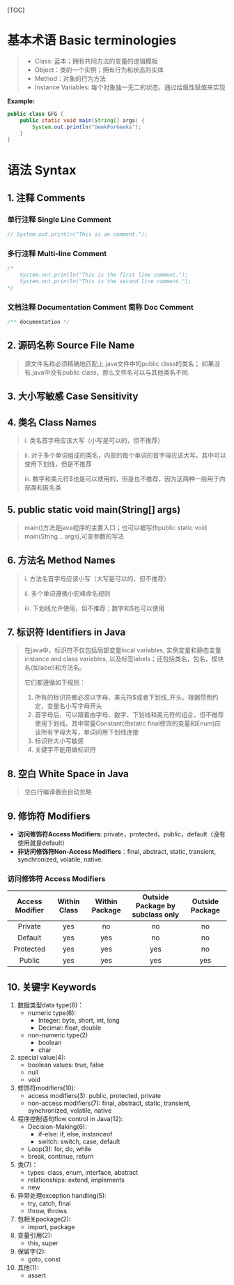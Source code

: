 [TOC]

# 基本术语 Basic terminologies

> - Class: 蓝本；拥有共同方法的变量的逻辑模板
> - Object：类的一个实例；拥有行为和状态的实体
> - Method：对象的行为方法
> - Instance Variables: 每个对象独一无二的状态，通过给属性赋值来实现

**Example:**
```java
public class GFG {
    public static void main(String[] args) {
        System.out.println("GeekForGeeks");
    }
}
```

# 语法 Syntax

## 1. 注释 Comments

### 单行注释 Single Line Comment

```java
// System.out.println("This is an comment.");
```

### 多行注释 Multi-line Comment

```java
/*
    System.out.println("This is the first line comment.");
    System.out.println("This is the second line comment.");
*/
```

### 文档注释 Documentation Comment 简称 Doc Comment

```java
/** documentation */
```

## 2. 源码名称 Source File Name

> 源文件名称必须精确地匹配上.java文件中的public class的类名；
> 如果没有.java中没有public class，那么文件名可以与其他类名不同.

## 3. 大小写敏感 Case Sensitivity

## 4. 类名 Class Names

> i. 类名首字母应该大写（小写是可以的，但不推荐）

> ii. 对于多个单词组成的类名，内部的每个单词的首字母应该大写。其中可以使用下划线，但是不推荐
>  
> iii. 数字和美元符$也是可以使用的，但是也不推荐，因为这两种一般用于内部类和匿名类

## 5. public static void main(String[] args)

> main()方法是java程序的主要入口；也可以被写作public static void main(String... args),可变参数的写法

## 6. 方法名 Method Names

> i. 方法名首字母应该小写（大写是可以的，但不推荐）
>
> ii. 多个单词遵循小驼峰命名规则
>
> iii. 下划线允许使用，但不推荐；数字和$也可以使用

## 7. 标识符 Identifiers in Java

> 在java中，标识符不仅包括局部变量local variables, 实例变量和静态变量instance and class variables, 以及标签labels；还包括类名，包名，模块名(如label)和方法名。
>
> 它们都遵循如下规则：
> 1. 所有的标识符都必须以字母、美元符$或者下划线_开头。根据惯例约定，变量名小写字母开头
> 2. 首字母后，可以跟着由字母、数字、下划线和美元符的组合，但不推荐使用下划线。其中常量Constant(由static final修饰的变量和Enum)应该所有字母大写，单词间用下划线连接
> 3. 标识符大小写敏感
> 4. 关键字不能用做标识符

## 8. 空白 White Space in Java

> 空白行编译器会自动忽略

## 9. 修饰符 Modifiers

- **访问修饰符Access Modifiers**: private，protected，public，default（没有使用就是default）
- **非访问修饰符Non-Access Modifiers**：final, abstract, static, transient, synchronized, volatile, native.

### 访问修饰符 Access Modifiers

| Access Modifier | 	Within Class | 	Within Package | Outside Package by subclass only | 	Outside Package |
|:---------------:|:-------------:|:---------------:|:--------------------------------:|:----------------:|
|     Private     |      yes      |       no        |                no                |        no        |
|     Default     |      yes      |       yes       |                no                |        no        |
|    Protected    |      yes      |       yes       |               yes                |        no        |
|     Public      |      yes      |       yes       |               yes                |       yes        | 

## 10. 关键字 Keywords

1. 数据类型data type(8)：
    - numeric type(6): 
        * Integer: byte, short, int, long
        * Decimal: float, double
    - non-numeric type(2)
        * boolean
        * char
2. special value(4):
    - boolean values: true, false
    - null
    - void
3. 修饰符modifiers(10):
    - access modifiers(3): public, protected, private
    - non-access modifiers(7): final, abstract, static, transient, synchronized, volatile, native
4. 程序控制语句flow control in Java(12):
    - Decision-Making(6):
        * if-else: if, else, instanceof
        * switch: switch, case, default
    - Loop(3): for, do, while
    - break, continue, return
5. 类(7)：
    - types: class, enum, interface, abstract
    - relationships: extend, implements
    - new
6. 异常处理exception handling(5):
    - try, catch, final
    - throw, throws
7. 包相关package(2):
    - import, package
8. 变量引用(2):
    - this, super
9. 保留字(2):
    - goto, const
10. 其他(1):
    - assert




